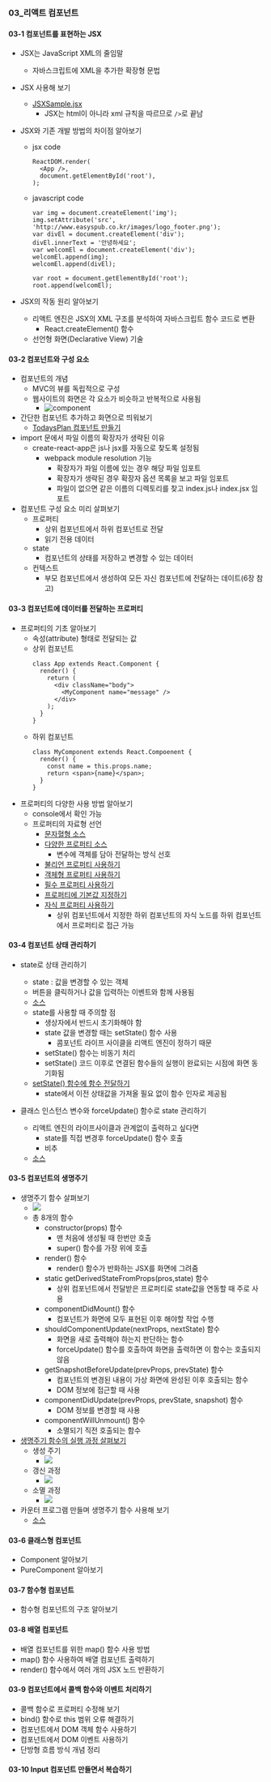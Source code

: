 ### 03\_리액트 컴포넌트

#### 03-1 컴포넌트를 표현하는 JSX

- JSX는 JavaScript XML의 줄임말
  - 자바스크립트에 XML을 추가한 확장형 문법
- JSX 사용해 보기
  - [JSXSample.jsx](../../src/ch03/JSXSample.jsx)
    - JSX는 html이 아니라 xml 규칙을 따르므로 `/>`로 끝남
- JSX와 기존 개발 방법의 차이점 알아보기

  - jsx code

    ```
    ReactDOM.render(
      <App />,
      document.getElementById('root'),
    );
    ```

  - javascript code

    ```
    var img = document.createElement('img');
    img.setAttribute('src', 'http://www.easyspub.co.kr/images/logo_footer.png');
    var divEl = document.createElement('div');
    divEl.innerText = '안녕하세요';
    var welcomEl = document.createElement('div');
    welcomEl.append(img);
    welcomEl.append(divEl);

    var root = document.getElementById('root');
    root.append(welcomEl);
    ```

- JSX의 작동 원리 알아보기
  - 리액트 엔진은 JSX의 XML 구조를 분석하여 자바스크립트 함수 코드로 변환
    - React.createElement() 함수
  - 선언형 화면(Declarative View) 기술

#### 03-2 컴포넌트와 구성 요소

- 컴포넌트의 개념
  - MVC의 뷰를 독립적으로 구성
  - 웹사이트의 화면은 각 요소가 비슷하고 반복적으로 사용됨
    - ![component](https://github.com/sajacaros/react-tutorial/blob/master/documents/ch03/images/component.PNG?raw=true)
- 간단한 컴포넌트 추가하고 화면으로 띄워보기
  - [TodaysPlan 컴포넌트 만들기](../../src/ch03/TodaysPlan.jsx)
- import 문에서 파일 이름의 확장자가 생략된 이유
  - create-react-app은 js나 jsx를 자동으로 찾도록 설정됨
    - webpack module resolution 기능
      - 확장자가 파일 이름에 있는 경우 해당 파일 임포트
      - 확장자가 생략된 경우 확장자 옵션 목록을 보고 파일 임포트
      - 파일이 없으면 같은 이름의 디렉토리를 찾고 index.js나 index.jsx 임포트
- 컴포넌트 구성 요소 미리 살펴보기
  - 프로퍼티
    - 상위 컴포넌트에서 하위 컴포넌트로 전달
    - 읽기 전용 데이터
  - state
    - 컴포넌트의 상태를 저장하고 변경할 수 있는 데이터
  - 컨텍스트
    - 부모 컴포넌트에서 생성하여 모든 자신 컴포넌트에 전달하는 데이트(6장 참고)

#### 03-3 컴포넌트에 데이터를 전달하는 프로퍼티

- 프로퍼티의 기초 알아보기
  - 속성(attribute) 형태로 전달되는 값
  - 상위 컴포넌트
    ```
    class App extends React.Component {
      render() {
        return (
          <div className="body">
            <MyComponent name="message" />
          </div>
        );
      }
    }
    ```
  - 하위 컴포넌트
    ```
    class MyComponent extends React.Compoenent {
      render() {
        const name = this.props.name;
        return <span>{name}</span>;
      }
    }
    ```
- 프로퍼티의 다양한 사용 방법 알아보기
  - console에서 확인 가능
  - 프로퍼티의 자료형 선언
    - [문자혈형 소스](../../src/ch03/PropsComponentApp.jsx)
    - [다양한 프로퍼티 소스](../../src/ch03/ChildComponentApp.jsx)
      - 변수에 객체를 담아 전달하는 방식 선호
    - [불리언 프로퍼티 사용하기](../../src/ch03/BooleanComponentApp.jsx)
    - [객체형 프로퍼티 사용하기](../../src/ch03/ObjectComponentApp.jsx)
    - [필수 프로퍼티 사용하기](../../src/ch03/RequiredComponentApp.jsx)
    - [프로퍼티에 기본값 지정하기](../../src/ch03/DefaultPropsComponentApp.jsx)
    - [자식 프로퍼티 사용하기](../../src/ch03/ChildPropertyApp.jsx)
      - 상위 컴포넌트에서 지정한 하위 컴포넌트의 자식 노드를 하위 컴포넌트에서 프로퍼티로 접근 가능

#### 03-4 컴포넌트 상태 관리하기

- state로 상태 관리하기

  - state : 값을 변경할 수 있는 객체
  - 버튼을 클릭하거나 값을 입력하는 이벤트와 함께 사용됨
  - [소스](../../src/ch03/StateExampleApp.jsx)
  - state를 사용할 때 주의할 점
    - 생상자에서 반드시 초기화해야 함
    - state 값을 변경할 때는 setState() 함수 사용
      - 콤포넌트 라이프 사이클을 리액트 엔진이 정하기 때문
    - setState() 함수는 비동기 처리
    - setState() 코드 이후로 연결된 함수들의 실행이 완료되는 시점에 화면 동기화됨
  - [setState() 함수에 함수 전달하기](../../src/ch03/StateExampleApp2.jsx)
    - state에서 이전 상태값을 가져올 필요 없이 함수 인자로 제공됨

- 클래스 인스턴스 변수와 forceUpdate() 함수로 state 관리하기
  - 리액트 엔진의 라이프사이클과 관계없이 출력하고 싶다면
    - state를 직접 변경후 forceUpdate() 함수 호출
    - 비추
  - [소스](../../src/ch03/ForceUpdateExample.jsx)

#### 03-5 컴포넌트의 생명주기

- 생명주기 함수 살펴보기
  - ![](https://github.com/sajacaros/react-tutorial/blob/master/documents/ch03/images/reactLifeCycle.PNG?raw=true)
  - 총 8개의 함수
    - constructor(props) 함수
      - 맨 처음에 생성될 때 한번만 호출
      - super() 함수를 가장 위에 호출
    - render() 함수
      - render() 함수가 반화하는 JSX를 화면에 그려줌
    - static getDerivedStateFromProps(pros,state) 함수
      - 상위 컴포넌트에서 전달받은 프로퍼티로 state값을 연동할 때 주로 사용
    - componentDidMount() 함수
      - 컴포넌트가 화면에 모두 표현된 이후 해야할 작업 수행
    - shouldComponentUpdate(nextProps, nextState) 함수
      - 화면을 새로 출력해야 하는지 판단하는 함수
      - forceUpdate() 함수를 호출하여 화면을 출력하면 이 함수는 호출되지 않음
    - getSnapshotBeforeUpdate(prevProps, prevState) 함수
      - 컴포넌트의 변경된 내용이 가상 화면에 완성된 이후 호출되는 함수
      - DOM 정보에 접근할 때 사용
    - componentDidUpdate(prevProps, prevState, snapshot) 함수
      - DOM 정보를 변경할 때 사용
    - componentWillUnmount() 함수
      - 소멸되기 직전 호출되는 함수
- [생명주기 함수의 실행 과정 살펴보기](../../src/ch03/lifeCycle.jsx)
  - 생성 주기
    - ![](https://github.com/sajacaros/react-tutorial/blob/master/documents/ch03/images/createCycle.PNG?raw=true)
  - 갱신 과정
    - ![](https://github.com/sajacaros/react-tutorial/blob/master/documents/ch03/images/updateCycle.PNG?raw=true)
  - 소멸 과정
    - ![](https://github.com/sajacaros/react-tutorial/blob/master/documents/ch03/images/deleteCycle.PNG?raw=true)
- 카운터 프로그램 만들며 생명주기 함수 사용해 보기
  - [소스](../../src/ch03/CounterApp.jsx)

#### 03-6 클래스형 컴포넌트

- Component 알아보기
- PureComponent 알아보기

#### 03-7 함수형 컴포넌트

- 함수형 컴포넌트의 구조 알아보기

#### 03-8 배열 컴포넌트

- 배열 컴포넌트를 위한 map() 함수 사용 방법
- map() 함수 사용하여 배열 컴포넌트 출력하기
- render() 함수에서 여러 개의 JSX 노드 반환하기

#### 03-9 컴포넌트에서 콜백 함수와 이벤트 처리하기

- 콜백 함수로 프로퍼티 수정해 보기
- bind() 함수로 this 범위 오류 해결하기
- 컴포넌트에서 DOM 객체 함수 사용하기
- 컴포넌트에서 DOM 이벤트 사용하기
- 단방형 흐름 방식 개념 정리

#### 03-10 Input 컴포넌트 만들면서 복습하기
